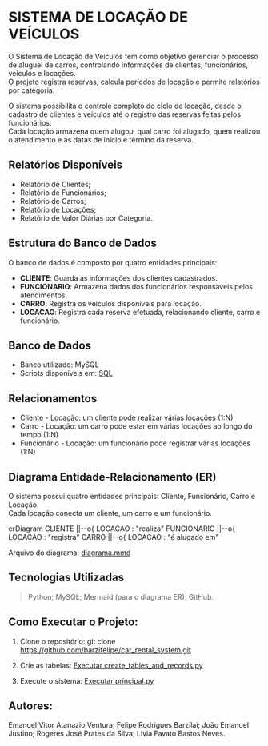 # SISTEMA DE LOCAÇÃO DE VEÍCULOS

O Sistema de Locação de Veículos tem como objetivo gerenciar o processo de aluguel de carros, controlando informações de clientes, funcionários, veículos e locações.  
O projeto registra reservas, calcula períodos de locação e permite relatórios por categoria.

O sistema possibilita o controle completo do ciclo de locação, desde o cadastro de clientes e veículos até o registro das reservas feitas pelos funcionários.  
Cada locação armazena quem alugou, qual carro foi alugado, quem realizou o atendimento e as datas de início e término da reserva.

## Relatórios Disponíveis
- Relatório de Clientes;
- Relatório de Funcionários;
- Relatório de Carros;
- Relatório de Locações;
- Relatório de Valor Diárias por Categoria.

## Estrutura do Banco de Dados
O banco de dados é composto por quatro entidades principais:

- **CLIENTE**: Guarda as informações dos clientes cadastrados.  
- **FUNCIONARIO**: Armazena dados dos funcionários responsáveis pelos atendimentos.  
- **CARRO**: Registra os veículos disponíveis para locação.  
- **LOCACAO**: Registra cada reserva efetuada, relacionando cliente, carro e funcionário.  

## Banco de Dados
- Banco utilizado: MySQL  
- Scripts disponíveis em: [SQL](./sql)

## Relacionamentos
- Cliente - Locação: um cliente pode realizar várias locações (1:N)  
- Carro - Locação: um carro pode estar em várias locações ao longo do tempo (1:N)  
- Funcionário - Locação: um funcionário pode registrar várias locações (1:N)  

## Diagrama Entidade-Relacionamento (ER)
O sistema possui quatro entidades principais: Cliente, Funcionário, Carro e Locação.  
Cada locação conecta um cliente, um carro e um funcionário.

erDiagram
    CLIENTE ||--o{ LOCACAO : "realiza"
    FUNCIONARIO ||--o{ LOCACAO : "registra"
    CARRO ||--o{ LOCACAO : "é alugado em"
    
Arquivo do diagrama: [diagrama.mmd](./diagrams/diagrama.mmd)

## Tecnologias Utilizadas
>Python;
>MySQL;
>Mermaid (para o diagrama ER);
>GitHub.

## Como Executar o Projeto:

1. Clone o repositório:
git clone https://github.com/barzifelipe/car_rental_system.git

2. Crie as tabelas:
[Executar create_tables_and_records.py](./src/create_tables_and_records.py)

3. Execute o sistema:
[Executar principal.py](./src/principal.py)

## Autores:
Emanoel Vitor Atanazio Ventura;
Felipe Rodrigues Barzilai;
João Emanoel Justino;
Rogeres José Prates da Silva;
Livia Favato Bastos Neves.












